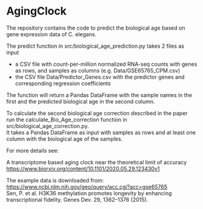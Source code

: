 # AgingClock
The repository contains the code to predict the biological age based on gene expression data of C. elegans.


The predict function in src/biological_age_prediction.py takes 2 files as input  
- a CSV file with count-per-million normalized RNA-seq counts with genes as rows, and samples as columns  (e.g. Data/GSE65765_CPM.csv)
- the CSV file Data/Predictor_Genes.csv with the predictor genes and corresponding regression coefficients  

The function will return a Pandas DataFrame with the sample names in the first and the predicted biological age in the second column.


To calculate the second biological age correction described in the paper run the calculate_Bio_Age_correction function in src/biological_age_correction.py.  
It takes a Pandas DataFrame as input with samples as rows and at least one column with the biological age of the samples. 


For more details see:

A transcriptome based aging clock near the theoretical limit of accuracy  
https://www.biorxiv.org/content/10.1101/2020.05.29.123430v1



The example data is downloaded from:
https://www.ncbi.nlm.nih.gov/geo/query/acc.cgi?acc=gse65765  
Sen, P. et al. H3K36 methylation promotes longevity by enhancing transcriptional fidelity. Genes Dev. 29, 1362–1376 (2015).

